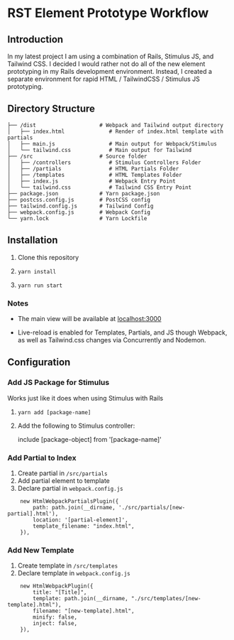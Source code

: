 # RST Element Prototype Workflow

## Introduction
In my latest project I am using a combination of Rails, Stimulus JS, and Tailwind CSS. I decided I would rather not do all of the new element prototyping in my Rails development environment.
Instead, I created a separate environment for rapid HTML / TailwindCSS / Stimulus JS prototyping.

## Directory Structure
```
├── /dist                    # Webpack and Tailwind output directory
│   ├── index.html              # Render of index.html template with partials
│   ├── main.js                 # Main output for Webpack/Stimulus
│   └── tailwind.css            # Main output for Tailwind
├── /src                     # Source folder
│   ├── /controllers            # Stimulus Controllers Folder
│   ├── /partials               # HTML Partials Folder
│   ├── /templates              # HTML Templates Folder
│   ├── index.js                # Webpack Entry Point
│   └── tailwind.css            # Tailwind CSS Entry Point
├── package.json             # Yarn package.json
├── postcss.config.js        # PostCSS config
├── tailwind.config.js       # Tailwind Config
├── webpack.config.js        # Webpack Config
└── yarn.lock                # Yarn Lockfile
```

## Installation
1. Clone this repository
2.     yarn install
3.     yarn run start

### Notes
* The main view will be available at [localhost:3000](http://localhost:3000)

* Live-reload is enabled for Templates, Partials, and JS though Webpack, as well as Tailwind.css changes via Concurrently and Nodemon.


## Configuration

### Add JS Package for Stimulus
Works just like it does when using Stimulus with Rails
1.     yarn add [package-name]
2. Add the following to Stimulus controller:


    include [package-object] from '[package-name]'

### Add Partial to Index

1. Create partial in `/src/partials`
2. Add partial element to template
3. Declare partial in `webpack.config.js`

```
    new HtmlWebpackPartialsPlugin({
        path: path.join(__dirname, './src/partials/[new-partial].html'),
        location: '[partial-element]',
        template_filename: "index.html",
    }),
```

### Add New Template

1. Create template in `/src/templates`
2. Declare template in `webpack.config.js`

```
    new HtmlWebpackPlugin({
        title: "[Title]",
        template: path.join(__dirname, "./src/templates/[new-template].html"),
        filename: "[new-template].html",
        minify: false,
        inject: false,
    }),
```